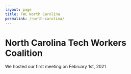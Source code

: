 ```yaml
---
layout: page
title: TWC North Carolina
permalink: /north-carolina/
---
```


<style>h1, .main-wrapper h2, h3 {text-align: left; font-weight: bold;}</style>
# North Carolina Tech Workers Coalition

We hosted our first meeting on February 1st, 2021
